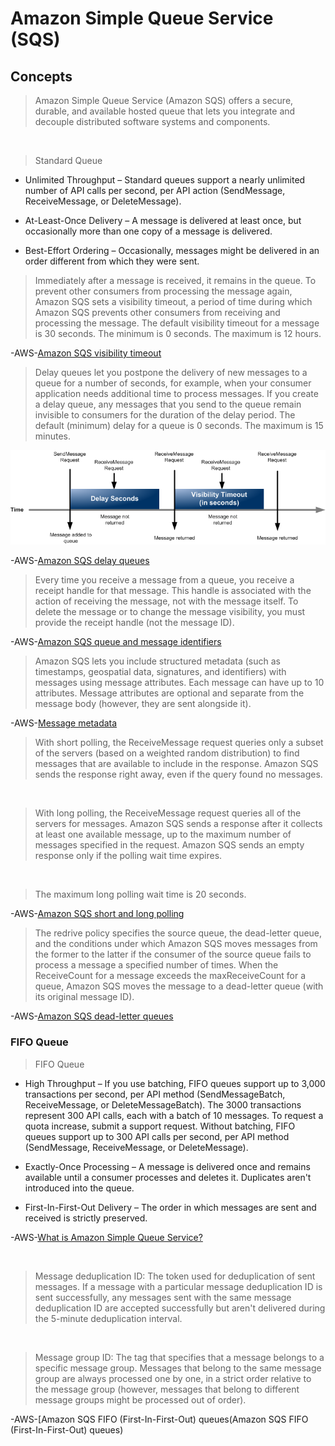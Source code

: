 # Amazon Simple Queue Service (SQS)

## Concepts

> Amazon Simple Queue Service (Amazon SQS) offers a secure, durable, and available hosted queue that lets you integrate and decouple distributed software systems and components.

&nbsp;

> Standard Queue

- Unlimited Throughput – Standard queues support a nearly unlimited number of API calls per second, per API action (SendMessage, ReceiveMessage, or DeleteMessage).

- At-Least-Once Delivery – A message is delivered at least once, but occasionally more than one copy of a message is delivered.

- Best-Effort Ordering – Occasionally, messages might be delivered in an order different from which they were sent.

> Immediately after a message is received, it remains in the queue. To prevent other consumers from processing the message again, Amazon SQS sets a visibility timeout, a period of time during which Amazon SQS prevents other consumers from receiving and processing the message. The default visibility timeout for a message is 30 seconds. The minimum is 0 seconds. The maximum is 12 hours.

-AWS-[Amazon SQS visibility timeout](https://docs.aws.amazon.com/AWSSimpleQueueService/latest/SQSDeveloperGuide/sqs-visibility-timeout.html)

> Delay queues let you postpone the delivery of new messages to a queue for a number of seconds, for example, when your consumer application needs additional time to process messages. If you create a delay queue, any messages that you send to the queue remain invisible to consumers for the duration of the delay period. The default (minimum) delay for a queue is 0 seconds. The maximum is 15 minutes.

![SQS Delay Queue](sqs-delay-queues-diagram.png)

-AWS-[Amazon SQS delay queues](https://docs.aws.amazon.com/AWSSimpleQueueService/latest/SQSDeveloperGuide/sqs-delay-queues.html)

> Every time you receive a message from a queue, you receive a receipt handle for that message. This handle is associated with the action of receiving the message, not with the message itself. To delete the message or to change the message visibility, you must provide the receipt handle (not the message ID).

-AWS-[Amazon SQS queue and message identifiers](https://docs.aws.amazon.com/AWSSimpleQueueService/latest/SQSDeveloperGuide/sqs-queue-message-identifiers.html)

> Amazon SQS lets you include structured metadata (such as timestamps, geospatial data, signatures, and identifiers) with messages using message attributes. Each message can have up to 10 attributes. Message attributes are optional and separate from the message body (however, they are sent alongside it). 

-AWS-[Message metadata](https://docs.aws.amazon.com/AWSSimpleQueueService/latest/SQSDeveloperGuide/sqs-message-metadata.html)

> With short polling, the ReceiveMessage request queries only a subset of the servers (based on a weighted random distribution) to find messages that are available to include in the response. Amazon SQS sends the response right away, even if the query found no messages.

&nbsp;

> With long polling, the ReceiveMessage request queries all of the servers for messages. Amazon SQS sends a response after it collects at least one available message, up to the maximum number of messages specified in the request. Amazon SQS sends an empty response only if the polling wait time expires.

&nbsp;

> The maximum long polling wait time is 20 seconds.

-AWS-[Amazon SQS short and long polling](https://docs.aws.amazon.com/AWSSimpleQueueService/latest/SQSDeveloperGuide/sqs-short-and-long-polling.html)

> The redrive policy specifies the source queue, the dead-letter queue, and the conditions under which Amazon SQS moves messages from the former to the latter if the consumer of the source queue fails to process a message a specified number of times. When the ReceiveCount for a message exceeds the maxReceiveCount for a queue, Amazon SQS moves the message to a dead-letter queue (with its original message ID).

-AWS-[Amazon SQS dead-letter queues](https://docs.aws.amazon.com/AWSSimpleQueueService/latest/SQSDeveloperGuide/sqs-dead-letter-queues.html)

### FIFO Queue

> FIFO Queue

- High Throughput – If you use batching, FIFO queues support up to 3,000 transactions per second, per API method (SendMessageBatch, ReceiveMessage, or DeleteMessageBatch). The 3000 transactions represent 300 API calls, each with a batch of 10 messages. To request a quota increase, submit a support request. Without batching, FIFO queues support up to 300 API calls per second, per API method (SendMessage, ReceiveMessage, or DeleteMessage).

- Exactly-Once Processing – A message is delivered once and remains available until a consumer processes and deletes it. Duplicates aren't introduced into the queue.

- First-In-First-Out Delivery – The order in which messages are sent and received is strictly preserved.

-AWS-[What is Amazon Simple Queue Service?](https://docs.aws.amazon.com/AWSSimpleQueueService/latest/SQSDeveloperGuide/welcome.html)

&nbsp;

> Message deduplication ID: The token used for deduplication of sent messages. If a message with a particular message deduplication ID is sent successfully, any messages sent with the same message deduplication ID are accepted successfully but aren't delivered during the 5-minute deduplication interval.

&nbsp;

> Message group ID: The tag that specifies that a message belongs to a specific message group. Messages that belong to the same message group are always processed one by one, in a strict order relative to the message group (however, messages that belong to different message groups might be processed out of order).

-AWS-[Amazon SQS FIFO (First-In-First-Out) queues(Amazon SQS FIFO (First-In-First-Out) queues)
